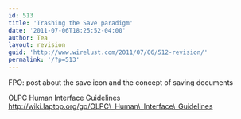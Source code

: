 ```yaml
---
id: 513
title: 'Trashing the Save paradigm'
date: '2011-07-06T18:25:52-04:00'
author: Tea
layout: revision
guid: 'http://www.wirelust.com/2011/07/06/512-revision/'
permalink: '/?p=513'
---
```


FPO: post about the save icon and the concept of saving documents

OLPC Human Interface Guidelines  
http://wiki.laptop.org/go/OLPC\_Human\_Interface\_Guidelines